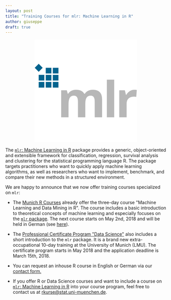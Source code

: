 ```yaml
---
layout: post
title: "Training Courses for mlr: Machine Learning in R"
author: giuseppe
draft: true
---
```


<div style="text-align:center"><img src ="../images/mlrLogo_blue_on_white320square.png" /></div>

The [`mlr`: Machine Learning in R](http://www.jmlr.org/papers/v17/15-066.html) package provides a generic, object-oriented and extensible framework for classification, regression, survival analysis and clustering for the statistical programming language R. 
The package targets practitioners who want to quickly apply machine learning algorithms, as well as researchers who want to implement, benchmark, and compare their new methods in a structured environment.

We are happy to announce that we now offer training courses specialized on `mlr`:

- The [Munich R Courses](http://www.muenchner-r-kurse.de/einfuehrung-maschinelles-lernen/) already offer the three-day course "Machine Learning and Data Mining in R". <!--more-->
The course includes a basic introduction to theoretical concepts of machine learning and especially focuses on the [`mlr` package](https://github.com/mlr-org/mlr).
The next course starts on May 2nd, 2018 and will be held in German (see [here](http://www.muenchner-r-kurse.de/kurs/machine-learning/)).

- The [Professional Certificate Program "Data Science"](http://www.datascience-certificate.de) also includes a short introduction to the `mlr` package. It is a brand new extra-occupational 10-day training at the University of Munich (LMU). 
The certificate program starts in May 2018 and the application deadline is March 15th, 2018. 

- You can request an inhouse R course in English or German via our [contact form.](http://www.muenchner-r-kurse.de/inhouse-schulungen/)

- If you offer R or Data Science courses and want to include a course on [`mlr`: Machine Learning in R](http://www.jmlr.org/papers/v17/15-066.html) into your course program, feel free to contact us at [rkurse@stat.uni-muenchen.de](rkurse@stat.uni-muenchen.de).
